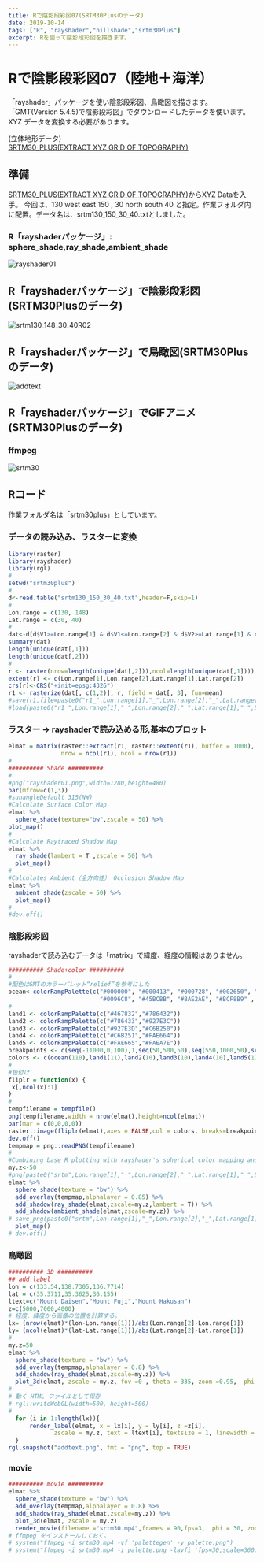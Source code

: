 ```yaml
---
title: Rで陰影段彩図07(SRTM30Plusのデータ)
date: 2019-10-14
tags: ["R", "rayshader","hillshade","srtm30Plus"]
excerpt: Rを使って陰影段彩図を描きます。
---
```


# Rで陰影段彩図07（陸地＋海洋）

「rayshader」パッケージを使い陰影段彩図、鳥瞰図を描きます。  
「GMT(Version 5.4.5)で陰影段彩図」でダウンロードしたデータを使います。  
XYZ データを変換する必要があります。

(立体地形データ)  
[SRTM30_PLUS(EXTRACT XYZ GRID OF TOPOGRAPHY)](https://topex.ucsd.edu/cgi-bin/get_srtm30.cgi)

## 準備

[SRTM30_PLUS(EXTRACT XYZ GRID OF TOPOGRAPHY)](https://topex.ucsd.edu/cgi-bin/get_srtm30.cgi)からXYZ Dataを入手。 
今回は、130 west east 150 , 30 north south 40 と指定。作業フォルダ内に配置。データ名は、srtm130_150_30_40.txtとしました。  

### R「rayshaderパッケージ」: sphere_shade,ray_shade,ambient_shade
![rayshader01](images/rayshader01.png)

## R「rayshaderパッケージ」で陰影段彩図(SRTM30Plusのデータ)
![srtm130_148_30_40R02](images/srtm130_148_30_40R02.png)

## R「rayshaderパッケージ」で鳥瞰図(SRTM30Plusのデータ)
![addtext](images/addtext.png)

## R「rayshaderパッケージ」でGIFアニメ(SRTM30Plusのデータ)
### ffmpeg
![srtm30](images/srtm30.gif)

## Rコード

作業フォルダ名は「srtm30plus」としています。   

### データの読み込み、ラスターに変換 

```R
library(raster)
library(rayshader)
library(rgl)
#
setwd("srtm30plus")
#
d<-read.table("srtm130_150_30_40.txt",header=F,skip=1)
#
Lon.range = c(130, 148)
Lat.range = c(30, 40)
#
dat<-d[d$V1>=Lon.range[1] & d$V1<=Lon.range[2] & d$V2>=Lat.range[1] & d$V2<=Lat.range[2],]
summary(dat)
length(unique(dat[,1]))
length(unique(dat[,2]))
#
r <- raster(nrow=length(unique(dat[,2])),ncol=length(unique(dat[,1])))
extent(r) <- c(Lon.range[1],Lon.range[2],Lat.range[1],Lat.range[2])
crs(r)<-CRS("+init=epsg:4326")
r1 <- rasterize(dat[, c(1,2)], r, field = dat[, 3], fun=mean)
#save(r1,file=paste0("r1_",Lon.range[1],"_",Lon.range[2],"_",Lat.range[1],"_",Lat.range[2],".Rdata"))
#load(paste0("r1_",Lon.range[1],"_",Lon.range[2],"_",Lat.range[1],"_",Lat.range[2],".Rdata"))
```

### ラスター -> rayshaderで読み込める形,基本のプロット

```R
elmat = matrix(raster::extract(r1, raster::extent(r1), buffer = 1000),
               nrow = ncol(r1), ncol = nrow(r1))
#
########## Shade ##########
#
#png("rayshader01.png",width=1280,height=480)
par(mfrow=c(1,3))
#sunangleDefault 315(NW)
#Calculate Surface Color Map
elmat %>%
  sphere_shade(texture="bw",zscale = 50) %>%
plot_map()
#
#Calculate Raytraced Shadow Map
elmat %>% 
  ray_shade(lambert = T ,zscale = 50) %>%
  plot_map()
#
#Calculates Ambient（全方向性） Occlusion Shadow Map
elmat %>% 
  ambient_shade(zscale = 50) %>%
  plot_map()
#
#dev.off()
```

### 陰影段彩図
rayshaderで読み込むデータは「matrix」で緯度、経度の情報はありません。

```R
########## Shade+color ##########
#
#配色はGMTのカラーパレット“relief”を参考にした
ocean<-colorRampPalette(c("#000000", "#000413", "#000728", "#002650", "#005E8C", 
                          "#0096C8", "#45BCBB", "#8AE2AE", "#BCF8B9" , "#DBFBDC"))
#
land1 <- colorRampPalette(c("#467832","#786432"))
land2 <- colorRampPalette(c("#786433","#927E3C"))
land3 <- colorRampPalette(c("#927E3D","#C6B250"))
land4 <- colorRampPalette(c("#C6B251","#FAE664"))
land5 <- colorRampPalette(c("#FAE665","#FAEA7E"))
breakpoints <- c(seq(-11000,0,100),1,seq(50,500,50),seq(550,1000,50),seq(1100,2000,100),seq(2100,3000,100),seq(3500,9000,500))
colors <- c(ocean(110),land1(11),land2(10),land3(10),land4(10),land5(12))
#
#色付け
fliplr = function(x) {
 x[,ncol(x):1]
}
# 
tempfilename = tempfile()
png(tempfilename,width = nrow(elmat),height=ncol(elmat))
par(mar = c(0,0,0,0))
raster::image(fliplr(elmat),axes = FALSE,col = colors, breaks=breakpoints)
dev.off()
tempmap = png::readPNG(tempfilename)
#
#Combining base R plotting with rayshader's spherical color mapping and raytracing:
my.z<-50
#png(paste0("srtm",Lon.range[1],"_",Lon.range[2],"_",Lat.range[1],"_",Lat.range[2],"R02.png"),width=860,height=640)
elmat %>%
  sphere_shade(texture = "bw") %>%
  add_overlay(tempmap,alphalayer = 0.85) %>%
  add_shadow(ray_shade(elmat,zscale=my.z,lambert = T)) %>%
  add_shadow(ambient_shade(elmat,zscale=my.z)) %>%
# save_png(paste0("srtm",Lon.range[1],"_",Lon.range[2],"_",Lat.range[1],"_",Lat.range[2],"R02.png"),rotate=0)
  plot_map()
# dev.off()
```

### 鳥瞰図

```R
########## 3D ##########
## add label
lon = c(133.54,138.7305,136.7714)
lat = c(35.3711,35.3625,36.155)
ltext=c("Mount Daisen","Mount Fuji","Mount Hakusan")
z=c(5000,7000,4000)
# 経度、緯度から画像の位置を計算する。
lx= (nrow(elmat)*(lon-Lon.range[1]))/abs(Lon.range[2]-Lon.range[1])
ly= (ncol(elmat)*(lat-Lat.range[1]))/abs(Lat.range[2]-Lat.range[1])
#
my.z=50
elmat %>%
  sphere_shade(texture = "bw") %>%
  add_overlay(tempmap,alphalayer = 0.8) %>%
  add_shadow(ray_shade(elmat,zscale=my.z)) %>%
  plot_3d(elmat, zscale = my.z, fov =0 , theta = 335, zoom =0.95,  phi = 25, windowsize = c(1000, 800))
#
# 動く HTML ファイルとして保存
# rgl::writeWebGL(width=500, height=500)
#
  for (i in 1:length(lx)){
      render_label(elmat, x = lx[i], y = ly[i], z =z[i], 
             zscale = my.z, text = ltext[i], textsize = 1, linewidth = 2,textcolor ="red")
  }
rgl.snapshot("addtext.png", fmt = "png", top = TRUE)
```

### movie

```R
########## movie ##########
elmat %>%
  sphere_shade(texture = "bw") %>%
  add_overlay(tempmap,alphalayer = 0.8) %>%
  add_shadow(ray_shade(elmat,zscale=my.z)) %>%
  plot_3d(elmat, zscale = my.z)
  render_movie(filename ="srtm30.mp4",frames = 90,fps=3,  phi = 30, zoom = 0.85, theta = 335)
# ffmpeg をインストールしておく。
# system("ffmpeg -i srtm30.mp4 -vf 'palettegen' -y palette.png")
# system("ffmpeg -i srtm30.mp4 -i palette.png -lavfi 'fps=30,scale=360:-1:flags=lanczos [x]; [x][1:v] paletteuse=dither=bayer:bayer_scale=5:diff_mode=rectangle' -y srtm30.gif")
```

